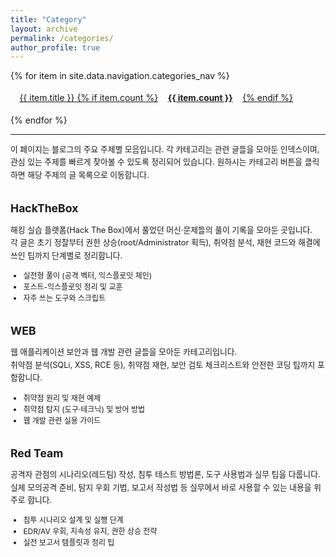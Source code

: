 ```yaml
---
title: "Category"
layout: archive
permalink: /categories/
author_profile: true
---
```


<style>

/* 가로 나열용 (충돌 방지 네임스페이스) */
.categories-page .category-list {
  display: flex !important;
  flex-wrap: wrap !important;        /* 화면 작아지면 다음 줄로 랩 */
  gap: 0.6rem 1rem !important;       /* 행간 0.6rem, 열간 1rem */
  align-items: center !important;
  margin: 0 !important;
  padding: 0 !important;
  list-style: none !important;       /* 불릿 제거 */
}

/* 각 아이템을 인라인처럼 동작하게 (버튼과 간격) */
.categories-page .category-item {
  display: inline-block !important;
  margin: 0 !important;
  padding: 0 !important;
  vertical-align: middle;
}

/* 버튼(테마 .btn)과 조합했을 때 간격/높이 정리 */
.categories-page .category-item .btn {
  display: inline-flex;              /* 내용(텍스트+badge) 가운데 맞춤 */
  align-items: center;
  gap: 0.5rem;
  padding: 0.45rem 0.9rem;           /* 버튼 크기 조정 (원하면 값 변경) */
  white-space: nowrap;               /* 버튼 내 텍스트 줄바꿈 방지 */
}

/* 숫자 배지가 있다면 보기 좋게 */
.categories-page .btn-badge {
  display:inline-block;
  padding:0.12rem 0.48rem;
  border-radius:999px;
  font-weight:700;
  font-size:0.85rem;
  background: rgba(255,255,255,0.12);
  color: inherit;
}

/* 작은 화면에서는 버튼을 가득 너비로 (선택 사항) */
@media (max-width: 520px) {
  .categories-page .category-list {
    justify-content: flex-start;
  }
  .categories-page .category-item {
    width: 100% !important;
  }
  .categories-page .category-item .btn {
    width: 100%;
    justify-content: space-between;
  }
}

.category-section h2 {
  font-size: 1.1rem;
  margin-top: 2rem;
}
.category-section p {
  font-size: 0.8rem;
  line-height: 1.6;
}
.category-section ul {
  font-size: 0.75rem;
  line-height: 1.5;
}
</style>

<div class="categories-page">
  <ul class="category-list">
    {% for item in site.data.navigation.categories_nav %}
      <li class="category-item">
        <a class="btn btn--primary" href="{{ item.url | relative_url }}">
          {{ item.title }}
          {% if item.count %}<span class="btn-badge">{{ item.count }}</span>{% endif %}
        </a>
      </li>
    {% endfor %}
  </ul>
</div>

---

<div class="category-section">
  <p>
    이 페이지는 블로그의 주요 주제별 모음입니다.  
    각 카테고리는 관련 글들을 모아둔 인덱스이며, 관심 있는 주제를 빠르게 찾아볼 수 있도록 정리되어 있습니다.  
    원하시는 카테고리 버튼을 클릭하면 해당 주제의 글 목록으로 이동합니다.
  </p>
  <h2>HackTheBox</h2>
  <p>
    해킹 실습 플랫폼(Hack The Box)에서 풀었던 머신·문제들의 풀이 기록을 모아둔 곳입니다.<br>
    각 글은 초기 정찰부터 권한 상승(root/Administrator 획득), 취약점 분석, 재현 코드와 해결에 쓰인 팁까지 단계별로 정리합니다.
  </p>
  <ul>
    <li>실전형 풀이 (공격 벡터, 익스플로잇 체인)</li>
    <li>포스트-익스플로잇 정리 및 교훈</li>
    <li>자주 쓰는 도구와 스크립트</li>
  </ul>

  <h2>WEB</h2>
  <p>
    웹 애플리케이션 보안과 웹 개발 관련 글들을 모아둔 카테고리입니다.<br>
    취약점 분석(SQLi, XSS, RCE 등), 취약점 재현, 보안 검토 체크리스트와 안전한 코딩 팁까지 포함합니다.
  </p>
  <ul>
    <li>취약점 원리 및 재현 예제</li>
    <li>취약점 탐지 (도구·테크닉) 및 방어 방법</li>
    <li>웹 개발 관련 실용 가이드</li>
  </ul>

  <h2>Red Team</h2>
  <p>
    공격자 관점의 시나리오(레드팀) 작성, 침투 테스트 방법론, 도구 사용법과 실무 팁을 다룹니다.<br>
    실제 모의공격 준비, 탐지 우회 기법, 보고서 작성법 등 실무에서 바로 사용할 수 있는 내용을 위주로 합니다.
  </p>
  <ul>
    <li>침투 시나리오 설계 및 실행 단계</li>
    <li>EDR/AV 우회, 지속성 유지, 권한 상승 전략</li>
    <li>실전 보고서 템플릿과 정리 팁</li>
  </ul>
</div>